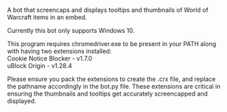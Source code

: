 A bot that screencaps and displays tooltips and thumbnails of World of Warcraft items in an embed.

Currently this bot only supports Windows 10.

This program requires chromedriver.exe to be present in your PATH along with having two extensions installed:  
Cookie Notice Blocker - v1.7.0  
uBlock Origin - v1.28.4  

Please ensure you pack the extensions to create the .crx file, and replace the pathname accordingly in the bot.py file.
These extensions are critical in ensuring the thumbnails and tooltips get accurately screencapped and displayed.
